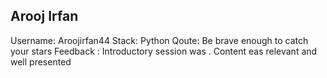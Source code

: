 ## Arooj Irfan
Username: Aroojirfan44
Stack: Python
Qoute: Be brave enough to catch your stars
Feedback : Introductory session was . Content eas relevant and well presented

